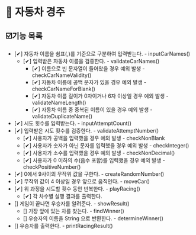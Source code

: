 # 🚗 자동차 경주

## ☑️기능 목록

- [✔] 자동차 이름을 쉼표(,)를 기준으로 구분하여 입력받는다. - inputCarNames()
    - [✔] 입력받은 자동차 이름을 검증한다. - validateCarNames()
        - [✔] 이름으로 빈 문자열이 들어왔을 경우 예외 발생 - checkCarNameValidity()
        - [✔] 자동차 이름에 공백 문자가 있을 경우 예외 발생 - checkCarNameForBlank()
        - [✔] 자동차 이름 길이가 0자이거나 6자 이상일 경우 예외 발생 - validateNameLength()
        - [✔] 자동차 이름 중 중복된 이름이 있을 경우 예외 발생 - validateDuplicateName()
- [✔] 시도 횟수를 입력받는다. - inputAttemptCount()
- [✔] 입력받은 시도 횟수를 검증한다. - validateAttemptNumber()
    - [✔] 사용자가 공백을 입력했을 경우 예외 발생 - checkNonBlank
    - [✔] 사용자가 숫자가 아닌 문자를 입력했을 경우 예외 발생 - checkInteger()
    - [✔] 사용자가 소수를 입력했을 경우 예외 발생 - checkNonDecimal()
    - [✔] 사용자가 0 이하의 수(음수 포함)를 입력했을 경우 예외 발생 - checkPositiveNumber()
- [✔] 0에서 9사이의 무작위 값을 구한다. - createRandomNumber()
- [✔] 무작위 값이 4 이상일 경우 앞으로 움직인다. - moveCar()
- [✔] 위 과정을 시도할 횟수 동안 반복한다. - playRacing()
    - [✔] 각 차수별 실행 결과를 출력한다.
- [] 게임이 끝나면 우승자를 알려준다. - showResult()
    - [] 가장 앞에 있는 차를 찾는다. - findWinner()
    - [] 우승자의 이름을 String 으로 반환한다. - determineWinner()
- [] 우승자를 출력한다. - printRacingResult()
